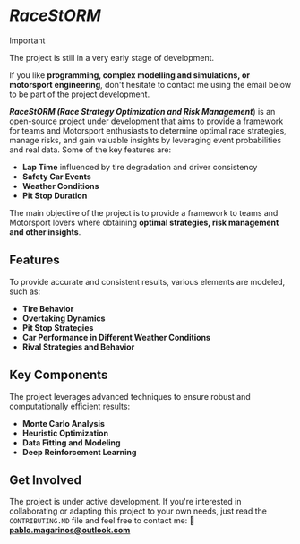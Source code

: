 # ***RaceStORM*** 

> [!IMPORTANT]
> The project is still in a very early stage of development.
> 
> If you like **programming, complex modelling and simulations, or motorsport engineering**, don't hesitate to contact me using the email below to be part of the project development.

***RaceStORM (Race Strategy Optimization and Risk Management***) is an open-source project under development that aims to provide a framework for teams and Motorsport enthusiasts to determine optimal race strategies, manage risks, and gain valuable insights by leveraging event probabilities and real data.
Some of the key features are:

- **Lap Time** influenced by tire degradation and driver consistency  
- **Safety Car Events**  
- **Weather Conditions**  
- **Pit Stop Duration**

The main objective of the project is to provide a framework to teams and Motorsport lovers where obtaining **optimal strategies, risk management and other insights**.



## Features

To provide accurate and consistent results, various elements are modeled, such as:  

- **Tire Behavior**  
- **Overtaking Dynamics**  
- **Pit Stop Strategies**  
- **Car Performance in Different Weather Conditions**  
- **Rival Strategies and Behavior**  

## Key Components  

The project leverages advanced techniques to ensure robust and computationally efficient results:  

- **Monte Carlo Analysis**  
- **Heuristic Optimization**  
- **Data Fitting and Modeling**
- **Deep Reinforcement Learning**


## Get Involved  

The project is under active development. If you're interested in collaborating or adapting this project to your own needs, just read the `CONTRIBUTING.MD` file and feel free to contact me:
📧 **pablo.magarinos@outlook.com**

